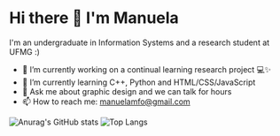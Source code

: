 # Hi there 👋 I'm Manuela
I'm an undergraduate in Information Systems and a research student at UFMG :)

- 🔭 I’m currently working on a continual learning research project 💻✨
- 🌱 I’m currently learning C++, Python and HTML/CSS/JavaScript
- 💬 Ask me about graphic design and we can talk for hours
- 📫 How to reach me: manuelamfo@gmail.com

![Anurag's GitHub stats](https://github-readme-stats.vercel.app/api?username=manuelamfo&show_icons=true&theme=tokyonight)
![Top Langs](https://github-readme-stats.vercel.app/api/top-langs/?username=manuelamfo&size_weight=0.5&count_weight=0.5)
  
<!--
**manuelamfo/manuelamfo** is a ✨ _special_ ✨ repository because its `README.md` (this file) appears on your GitHub profile.

Here are some ideas to get you started:

- 🔭 I’m currently working on ...
- 🌱 I’m currently learning ...
- 👯 I’m looking to collaborate on ...
- 🤔 I’m looking for help with ...
- 💬 Ask me about ...
- 📫 How to reach me: ...
- 😄 Pronouns: ...
- ⚡ Fun fact: ...

## [PT] Oioi gente 👋
Meu nome é Manuela e atualmente sou estudante de graduação em Sistemas de Informação e pesquisadora na UFMG :)

- 🌱 Atualmente, eu estou ...
- 💬 Ask me about ...
- 📫 How to reach me: ...
- 😄 Pronouns: ...
- ⚡ Fun fact: ...
-->
